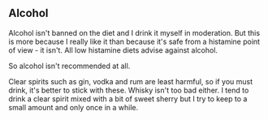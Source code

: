 ## Alcohol

Alcohol isn't banned on the diet and I drink it myself in moderation. But this is more because I really like it than because it's safe from a histamine point of view - it isn't. All low histamine diets advise against alcohol. 

So alcohol isn't recommended at all.

Clear spirits such as gin, vodka and rum are least harmful, so if you must drink, it's better to stick with these. Whisky isn't too bad either. I tend to drink a clear spirit mixed with a bit of sweet sherry but I try to keep to a small amount and only once in a while.

